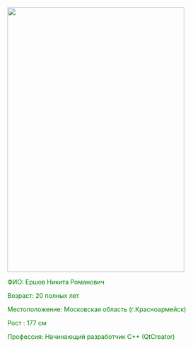 <img src="myphoto.JPG" width="400" height="600">

<font color = "green" > ФИО: Ершов Никита Романович </font>

<font color = "green" > Возраст: 20 полных лет </font>

 <font color = "green" > Местоположение: Московская область (г.Красноармейск) </font>

 <font color = "green" > Рост : 177 см </font>

 <font color = "green" > Профессия: Начинающий разработчик C++ (QtCreator) </font>
